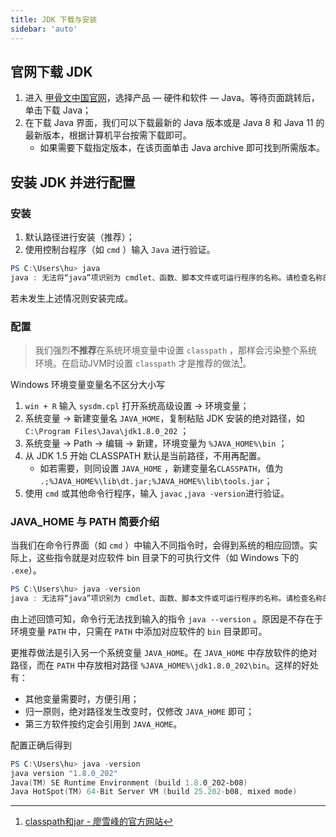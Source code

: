 ```yaml
---
title: JDK 下载与安装
sidebar: 'auto'
---
```


## 官网下载 JDK

1. 进入 [甲骨文中国官网](https://www.oracle.com/cn/index.html)，选择产品 — 硬件和软件 — Java。等待页面跳转后，单击下载 Java；
2. 在下载 Java 界面，我们可以下载最新的 Java 版本或是 Java 8 和 Java 11 的最新版本，根据计算机平台按需下载即可。
   - 如果需要下载指定版本，在该页面单击 Java archive 即可找到所需版本。

## 安装 JDK 并进行配置

### 安装

1. 默认路径进行安装（推荐）；
2. 使用控制台程序（如 `cmd` ）输入 `Java` 进行验证。

```powershell
PS C:\Users\hu> java
java : 无法将“java”项识别为 cmdlet、函数、脚本文件或可运行程序的名称。请检查名称的拼写，如果包括路径，请确保路径正确，然后再试一次。
```

若未发生上述情况则安装完成。

### 配置

> 我们强烈**不推荐**在系统环境变量中设置 `classpath` ，那样会污染整个系统环境。在启动JVM时设置 `classpath` 才是推荐的做法[^1]。

[^1]: [classpath和jar - 廖雪峰的官方网站](https://www.liaoxuefeng.com/wiki/1252599548343744/1260466914339296)

Windows 环境变量变量名不区分大小写

1. `win + R` 输入 `sysdm.cpl` 打开系统高级设置 -> 环境变量；
2. 系统变量 -> 新建变量名 `JAVA_HOME`，复制粘贴 JDK 安装的绝对路径，如 `C:\Program Files\Java\jdk1.8.0_202` ；
3. 系统变量 -> Path -> 编辑 -> 新建，环境变量为 `%JAVA_HOME%\bin` ；
4. 从 JDK 1.5 开始 CLASSPATH 默认是当前路径，不用再配置。
   - 如若需要，则同设置 `JAVA_HOME` ，新建变量名`CLASSPATH`，值为 `.;%JAVA_HOME%\lib\dt.jar;%JAVA_HOME%\lib\tools.jar`；
5. 使用 `cmd` 或其他命令行程序，输入 `javac` ,`java -version`进行验证。

### JAVA_HOME 与 PATH 简要介绍

当我们在命令行界面（如 `cmd` ）中输入不同指令时，会得到系统的相应回馈。实际上，这些指令就是对应软件 bin 目录下的可执行文件（如 Windows 下的 `.exe`）。

```powershell
PS C:\Users\hu> java -version
java : 无法将“java”项识别为 cmdlet、函数、脚本文件或可运行程序的名称。请检查名称的拼写，如果包括路径，请确保路径正确，然后再试一次。
```

由上述回馈可知，命令行无法找到输入的指令 `java --version` 。原因是不存在于环境变量 `PATH` 中，只需在 `PATH` 中添加对应软件的 `bin` 目录即可。

更推荐做法是引入另一个系统变量 `JAVA_HOME`。在 `JAVA_HOME` 中存放软件的绝对路径，而在 `PATH` 中存放相对路径 `%JAVA_HOME%\jdk1.8.0_202\bin`。这样的好处有：

- 其他变量需要时，方便引用；
- 归一原则，绝对路径发生改变时，仅修改 `JAVA_HOME` 即可；
- 第三方软件按约定会引用到 `JAVA_HOME`。

配置正确后得到

```powershell
PS C:\Users\hu> java -version
java version "1.8.0_202"
Java(TM) SE Runtime Environment (build 1.8.0_202-b08)
Java HotSpot(TM) 64-Bit Server VM (build 25.202-b08, mixed mode)
```
